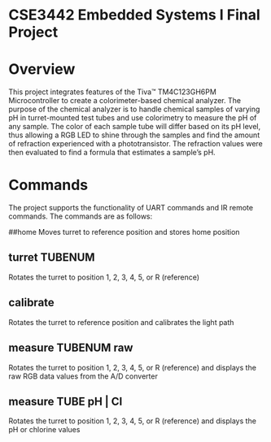 # CSE3442 Embedded Systems I Final Project

# Overview
This project integrates features of the Tiva™ TM4C123GH6PM Microcontroller to create a 
colorimeter-based chemical analyzer. The purpose of the chemical analyzer is to handle chemical 
samples of varying pH in turret-mounted test tubes and use colorimetry to measure the pH of any 
sample. The color of each sample tube will differ based on its pH level, thus allowing a RGB LED to shine through the samples and find the amount of refraction experienced with a phototransistor. The refraction values were then evaluated to find a formula that estimates a sample’s pH.

# Commands
The project supports the functionality of UART commands and IR remote commands. The commands are as follows: 

##home
Moves turret to reference position and stores home position

## turret TUBENUM
Rotates the turret to position 1, 2, 3, 4, 5, or R (reference)

## calibrate
Rotates the turret to reference position and calibrates the light path

## measure TUBENUM raw
Rotates the turret to position 1, 2, 3, 4, 5, or R (reference) and displays the raw RGB data values from the A/D converter

## measure TUBE pH | Cl
Rotates the turret to position 1, 2, 3, 4, 5, or R (reference) and displays the pH or chlorine values

